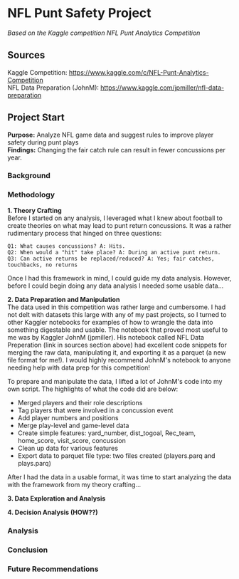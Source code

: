 # NFL Punt Safety Project
*Based on the Kaggle competition NFL Punt Analytics Competition* 

## Sources
Kaggle Competition: https://www.kaggle.com/c/NFL-Punt-Analytics-Competition \
NFL Data Preparation (JohnM): https://www.kaggle.com/jpmiller/nfl-data-preparation

## Project Start
**Purpose:** Analyze NFL game data and suggest rules to improve player safety during punt plays \
**Findings:** Changing the fair catch rule can result in fewer concussions per year.

### Background

### Methodology
**1. Theory Crafting** \
Before I started on any analysis, I leveraged what I knew about football to create theories on what may lead to punt return concussions. It was a rather rudimentary process that hinged on three questions:

    Q1: What causes concussions? A: Hits.
    Q2: When would a "hit" take place? A: During an active punt return.
    Q3: Can active returns be replaced/reduced? A: Yes; fair catches, touchbacks, no returns

Once I had this framework in mind, I could guide my data analysis. However, before I could begin doing any data analysis I needed some usable data...

**2. Data Preparation and Manipulation**\
The data used in this competition was rather large and cumbersome. I had not delt with datasets this large with any of my past projects, so I turned to other Kaggler notebooks for examples of how to wrangle the data into something digestable and usable. The notebook that proved most useful to me was by Kaggler JohnM (jpmiller). His notebook called NFL Data Preperation (link in sources section above) had excellent code snippets for merging the raw data, manipulating it, and exporting it as a parquet (a new file format for me!). I would highly recommend JohnM's notebook to anyone needing help with data prep for this competition!

To prepare and manipulate the data, I lifted a lot of JohnM's code into my own script. The highlights of what the code did are below:
- Merged players and their role descriptions
- Tag players that were involved in a concussion event
- Add player numbers and positions
- Merge play-level and game-level data
- Create simple features: yard_number, dist_togoal, Rec_team, home_score, visit_score, concussion
- Clean up data for various features
- Export data to parquet file type: two files created (players.parq and plays.parq)

After I had the data in a usable format, it was time to start analyzing the data with the framework from my theory crafting...

**3. Data Exploration and Analysis** 



**4. Decision Analysis (HOW??)**

### Analysis

### Conclusion

### Future Recommendations
